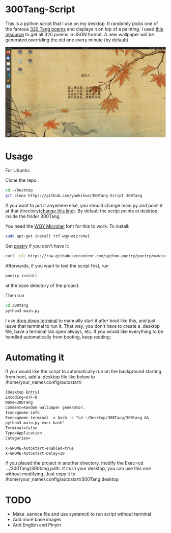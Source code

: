 # 300Tang-Script
This is a python script that I use on my desktop. It randomly picks one of the famous [320 Tang poems](https://en.wikipedia.org/wiki/Tang_poetry) and displays it on top of a painting. 
I used [this resource](https://github.com/xuchunyang/300) to get all 320 poems in JSON format. A new wallpaper will be generated overriding the old one every minute (by default).

![Screenshot](/screenshot.png)

# Usage
For Ubuntu:


Clone the repo. 
```bash
cd ~/Desktop
git clone https://github.com/yankihue/300Tang-Script 300Tang
```

If you want to put it anywhere else, you should change main.py and point it at that directory([change this line](https://github.com/yankihue/300Tang-Script/blob/db4c9e56edd7b80cd49506fc5a0cc99b2559b1cb/300tang/main.py#L49)). By default the script points at desktop, inside the folder 300Tang.

You need the [WQY Microhei](https://github.com/anthonyfok/fonts-wqy-microhei) font for this to work. To install:

```bash
sudo apt-get install ttf-wqy-microhei 
```

Get [poetry](https://python-poetry.org/) if you don't have it:
```bash
curl -sSL https://raw.githubusercontent.com/python-poetry/poetry/master/get-poetry.py | python3
```

Afterwards, if you want to test the script first, run
```bash
poetry install
```
at the base directory of the project. 

Then run

```bash
cd 300tang
python3 main.py
```
I use [drop down terminal](https://extensions.gnome.org/extension/442/drop-down-terminal/) to manually start it after boot like this, and just leave that terminal to run it. That way, you don't have to create a .desktop file, have a terminal tab open always, etc. If you would like everything to be handled automatically from booting, keep reading:

# Automating it

If you would like the script to automatically run on the background starting from boot, add a .desktop file like below to /home/your_name/.config/autostart/

```
[Desktop Entry]
Encoding=UTF-8
Name=300Tang
Comment=Random wallpaper generator.
Icon=gnome-info
Exec=gnome-terminal -x bash -c "cd ~/Desktop/300Tang/300tang && python3 main.py exec bash"
Terminal=false
Type=Application
Categories=

X-GNOME-Autostart-enabled=true
X-GNOME-Autostart-Delay=10

```
 if you placed the project in another directory, modify the Exec=cd .../300Tang/300tang path. If its in your desktop, you can use this one without modifying. Just copy it to /home/your_name/.config/autostart/300Tang.desktop



# TODO
* Make .service file and use systemctl to run script without terminal
* Add more base images
* Add English and Pinyin
